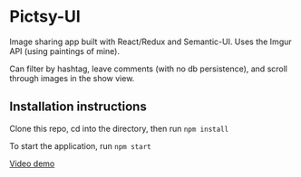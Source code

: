 # Pictsy-UI

Image sharing app built with React/Redux and Semantic-UI. Uses the Imgur API (using paintings of mine).

Can filter by hashtag, leave comments (with no db persistence), and scroll through images in the show view.

## Installation instructions

Clone this repo, cd into the directory, then run `npm install`

To start the application, run `npm start`

[Video demo](https://youtu.be/imsR_B4ULPE)
